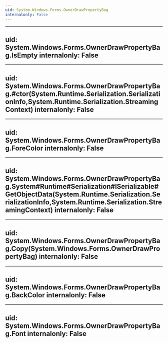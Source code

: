 ```yaml
---
uid: System.Windows.Forms.OwnerDrawPropertyBag
internalonly: False
---
```


---
uid: System.Windows.Forms.OwnerDrawPropertyBag.IsEmpty
internalonly: False
---

---
uid: System.Windows.Forms.OwnerDrawPropertyBag.#ctor(System.Runtime.Serialization.SerializationInfo,System.Runtime.Serialization.StreamingContext)
internalonly: False
---

---
uid: System.Windows.Forms.OwnerDrawPropertyBag.ForeColor
internalonly: False
---

---
uid: System.Windows.Forms.OwnerDrawPropertyBag.System#Runtime#Serialization#ISerializable#GetObjectData(System.Runtime.Serialization.SerializationInfo,System.Runtime.Serialization.StreamingContext)
internalonly: False
---

---
uid: System.Windows.Forms.OwnerDrawPropertyBag.Copy(System.Windows.Forms.OwnerDrawPropertyBag)
internalonly: False
---

---
uid: System.Windows.Forms.OwnerDrawPropertyBag.BackColor
internalonly: False
---

---
uid: System.Windows.Forms.OwnerDrawPropertyBag.Font
internalonly: False
---
